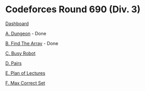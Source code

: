# Codeforces Round 690 (Div. 3)

[Dashboard](https://codeforces.com/contest/1462)

[A. Dungeon](https://codeforces.com/contest/1462/problem/A) - Done

[B. Find The Array](https://codeforces.com/contest/1462/problem/B) - Done

[C. Busy Robot](https://codeforces.com/contest/1462/problem/C)

[D. Pairs](https://codeforces.com/contest/1462/problem/D)

[E. Plan of Lectures](https://codeforces.com/contest/1462/problem/E)

[F. Max Correct Set](https://codeforces.com/contest/1462/problem/F)
